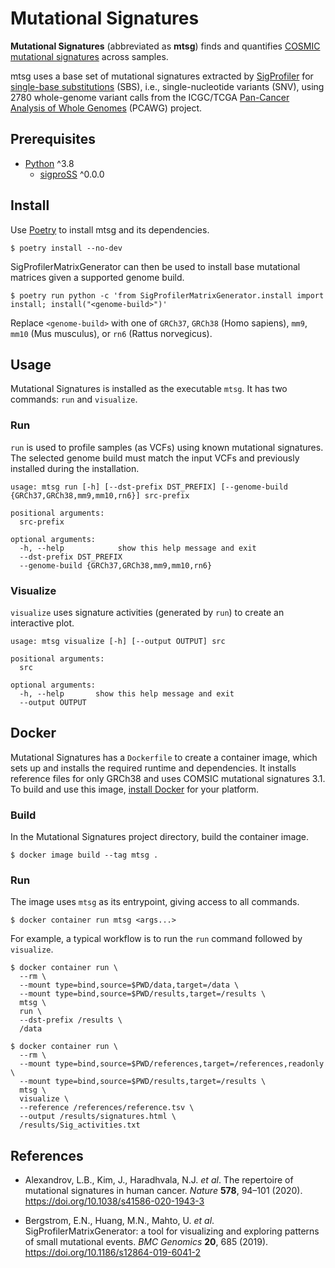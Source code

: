 # Mutational Signatures

**Mutational Signatures** (abbreviated as **mtsg**) finds and quantifies [COSMIC
mutational signatures] across samples.

mtsg uses a base set of mutational signatures extracted by [SigProfiler] for
[single-base substitutions] (SBS), i.e., single-nucleotide variants (SNV),
using 2780 whole-genome variant calls from the ICGC/TCGA [Pan-Cancer Analysis
of Whole Genomes] (PCAWG) project.

[COSMIC mutational signatures]: https://cancer.sanger.ac.uk/cosmic/signatures
[SigProfiler]: https://cancer.sanger.ac.uk/cosmic/signatures/sigprofiler.tt
[single-base substitutions]: https://cancer.sanger.ac.uk/cosmic/signatures/SBS/index.tt
[Pan-Cancer Analysis of Whole Genomes]: https://dcc.icgc.org/pcawg

## Prerequisites

  * [Python] ^3.8
    * [sigproSS] ^0.0.0

[Python]: https://www.python.org/
[sigproSS]: https://github.com/AlexandrovLab/SigProfilerSingleSample

## Install

Use [Poetry] to install mtsg and its dependencies.

```
$ poetry install --no-dev
```

SigProfilerMatrixGenerator can then be used to install base mutational
matrices given a supported genome build.

```
$ poetry run python -c 'from SigProfilerMatrixGenerator.install import install; install("<genome-build>")'
```

Replace `<genome-build>` with one of `GRCh37`, `GRCh38` (Homo sapiens),
`mm9`, `mm10` (Mus musculus), or `rn6` (Rattus norvegicus).

[Poetry]: http://python-poetry.org/

## Usage

Mutational Signatures is installed as the executable `mtsg`. It has two
commands: `run` and `visualize`.

### Run

`run` is used to profile samples (as VCFs) using known mutational signatures.
The selected genome build must match the input VCFs and previously installed
during the installation.

```
usage: mtsg run [-h] [--dst-prefix DST_PREFIX] [--genome-build {GRCh37,GRCh38,mm9,mm10,rn6}] src-prefix

positional arguments:
  src-prefix

optional arguments:
  -h, --help            show this help message and exit
  --dst-prefix DST_PREFIX
  --genome-build {GRCh37,GRCh38,mm9,mm10,rn6}
```

### Visualize

`visualize` uses signature activities (generated by `run`) to create an
interactive plot.

```
usage: mtsg visualize [-h] [--output OUTPUT] src

positional arguments:
  src

optional arguments:
  -h, --help       show this help message and exit
  --output OUTPUT
```

## Docker

Mutational Signatures has a `Dockerfile` to create a container image, which
sets up and installs the required runtime and dependencies. It installs
reference files for only GRCh38 and uses COMSIC mutational signatures 3.1. To
build and use this image, [install Docker](https://docs.docker.com/install)
for your platform.

### Build

In the Mutational Signatures project directory, build the container image.

```
$ docker image build --tag mtsg .
```

### Run

The image uses `mtsg` as its entrypoint, giving access to all commands.

```
$ docker container run mtsg <args...>
```

For example, a typical workflow is to run the `run` command followed by `visualize`.

```
$ docker container run \
  --rm \
  --mount type=bind,source=$PWD/data,target=/data \
  --mount type=bind,source=$PWD/results,target=/results \
  mtsg \
  run \
  --dst-prefix /results \
  /data

$ docker container run \
  --rm \
  --mount type=bind,source=$PWD/references,target=/references,readonly \
  --mount type=bind,source=$PWD/results,target=/results \
  mtsg \
  visualize \
  --reference /references/reference.tsv \
  --output /results/signatures.html \
  /results/Sig_activities.txt
```

## References

  * Alexandrov, L.B., Kim, J., Haradhvala, N.J. _et al_. The repertoire of
    mutational signatures in human cancer. _Nature_ **578**, 94–101 (2020).
    https://doi.org/10.1038/s41586-020-1943-3

  * Bergstrom, E.N., Huang, M.N., Mahto, U. _et al_.
    SigProfilerMatrixGenerator: a tool for visualizing and exploring patterns
    of small mutational events. _BMC Genomics_ **20**, 685 (2019).
    https://doi.org/10.1186/s12864-019-6041-2
